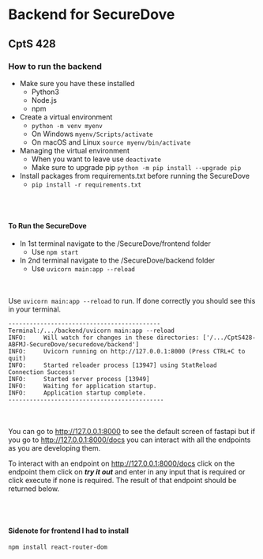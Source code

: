 
# Backend for SecureDove 
## CptS 428

### How to run the backend

* Make sure you have these installed
   * Python3
   * Node.js
   * npm
* Create a virtual environment
   * `python -m venv myenv`
   * On Windows `myenv/Scripts/activate`
   * On macOS and Linux `source myenv/bin/activate`
* Managing the virtual environment
   * When you want to leave use `deactivate`
   * Make sure to upgrade pip `python -m pip install --upgrade pip`
* Install packages from requirements.txt before running the SecureDove
   * `pip install -r requirements.txt`


<br><br>
#### To Run the SecureDove

* In 1st terminal navigate to the /SecureDove/frontend folder
   * Use `npm start`
* In 2nd terminal navigate to the /SecureDove/backend folder
   * Use `uvicorn main:app --reload`



<br><br>
Use `uvicorn main:app --reload` to run. If done correctly you should see this in your terminal. 

    -------------------------------------------
    Terminal:/.../backend/uvicorn main:app --reload
    INFO:     Will watch for changes in these directories: ['/.../CptS428-ABFMJ-SecureDove/securedove/backend']
    INFO:     Uvicorn running on http://127.0.0.1:8000 (Press CTRL+C to quit)
    INFO:     Started reloader process [13947] using StatReload
    Connection Success!
    INFO:     Started server process [13949]
    INFO:     Waiting for application startup.
    INFO:     Application startup complete.
    --------------------------------------------


<br><br>
You can go to http://127.0.0.1:8000 to see the default screen of fastapi but if you go to http://127.0.0.1:8000/docs you can interact with all the endpoints as you are developing them.

To interact with an endpoint on http://127.0.0.1:8000/docs click on the endpoint them click on **_try it out_** and enter in any input that is required or click execute if none is required. The result of that endpoint should be returned below. 


<br><br>

#### Sidenote for frontend I had to install 
`npm install react-router-dom`

